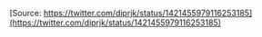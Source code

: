 [Source: https://twitter.com/diprjk/status/1421455979116253185](https://twitter.com/diprjk/status/1421455979116253185)